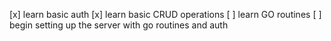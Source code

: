 [x] learn basic auth
[x] learn basic CRUD operations
[ ] learn GO routines
[ ] begin setting up the server with go routines and auth